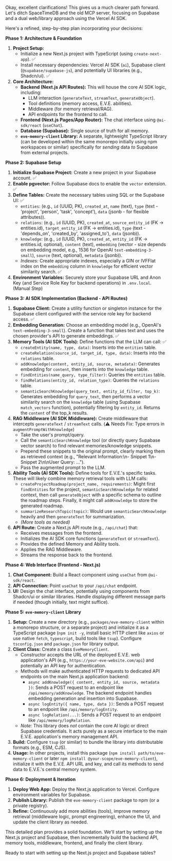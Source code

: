Okay, excellent clarifications! This gives us a much clearer path forward. Let's ditch SpaceTimeDB and the old MCP server, focusing on Supabase and a dual web/library approach using the Vercel AI SDK.

Here's a refined, step-by-step plan incorporating your decisions:

**Phase 1: Architecture & Foundation**

1.  **Project Setup:**
    *   Initialize a new Next.js project with TypeScript (using `create-next-app`). ✅
    *   Install necessary dependencies: Vercel AI SDK (`ai`), Supabase client (`@supabase/supabase-js`), and potentially UI libraries (e.g., Shadcn/ui). ✅
2.  **Core Architecture:**
    *   **Backend (Next.js API Routes):** This will house the core AI SDK logic, including:
        *   LLM interaction (`generateText`, `streamText`, `generateObject`).
        *   Tool definitions (memory access, E.V.E. abilities).
        *   Middleware (for memory retrieval/RAG).
        *   API endpoints for the frontend to call.
    *   **Frontend (Next.js Pages/App Router):** The chat interface using `@ai-sdk/react` (`useChat`).
    *   **Database (Supabase):** Single source of truth for all memory.
    *   **`eve-memory-client` Library:** A separate, lightweight TypeScript library (can be developed within the same monorepo initially using npm workspaces or similar) specifically for *sending* data *to* Supabase from external projects.

**Phase 2: Supabase Setup**

1.  **Initialize Supabase Project:** Create a new project in your Supabase account. ✅
2.  **Enable pgvector:** Follow Supabase docs to enable the `vector` extension. ✅
3.  **Define Tables:** Create the necessary tables using SQL or the Supabase UI: ✅
    *   `entities`: (e.g., `id` (UUID, PK), `created_at`, `name` (text), `type` (text - 'project', 'person', 'task', 'concept'), `data` (jsonb - for flexible attributes)).
    *   `relations`: (e.g., `id` (UUID, PK), `created_at`, `source_entity_id` (FK -> entities.id), `target_entity_id` (FK -> entities.id), `type` (text - 'depends_on', 'created_by', 'assigned_to'), `data` (jsonb)).
    *   `knowledge`: (e.g., `id` (UUID, PK), `created_at`, `entity_id` (FK -> entities.id, optional), `content` (text), `embedding` (vector - size depends on embedding model, e.g., 1536 for OpenAI `text-embedding-3-small`), `source` (text, optional), `metadata` (jsonb)).
    *   *Indexes:* Create appropriate indexes, especially a GIN or IVFFlat index on the `embedding` column in `knowledge` for efficient vector similarity search. ✅
4.  **Environment Variables:** Securely store your Supabase URL and Anon Key (and Service Role Key for backend operations) in `.env.local`. (Manual Step)

**Phase 3: AI SDK Implementation (Backend - API Routes)**

1.  **Supabase Client:** Create a utility function or singleton instance for the Supabase client configured with the service role key for backend access. ✅
2.  **Embedding Generation:** Choose an embedding model (e.g., OpenAI's `text-embedding-3-small`). Create a function that takes text and uses the chosen provider's API to generate embeddings. ✅
3.  **Memory Tools (AI SDK Tools):** Define functions that the LLM can call: ✅
    *   `createEntity(name, type, data)`: Inserts into the `entities` table.
    *   `createRelation(source_id, target_id, type, data)`: Inserts into the `relations` table.
    *   `addKnowledge(content, entity_id, source, metadata)`: Generates embedding for `content`, then inserts into the `knowledge` table.
    *   `findEntities(name_query, type_filter)`: Queries the `entities` table.
    *   `findRelations(entity_id, relation_type)`: Queries the `relations` table.
    *   `semanticSearchKnowledge(query_text, entity_id_filter, top_k)`: Generates embedding for `query_text`, then performs a vector similarity search on the `knowledge` table (using Supabase `match_vectors` function), potentially filtering by `entity_id`. Returns the `content` of the top_k results.
4.  **RAG Middleware (AI SDK Middleware):** Create middleware that intercepts `generateText` / `streamText` calls. (⚠️ Needs Fix: Type errors in `augmentPromptWithKnowledge`)
    *   Take the user's prompt/query.
    *   Call the `semanticSearchKnowledge` tool (or directly query Supabase vector search) to find relevant memories/knowledge snippets.
    *   Prepend these snippets to the original prompt, clearly marking them as retrieved context (e.g., "Relevant Information:\n- Snippet 1\n- Snippet 2\n\nUser Query: ...").
    *   Pass the augmented prompt to the LLM.
5.  **Ability Tools (AI SDK Tools):** Define tools for E.V.E.'s specific tasks. These will likely combine memory retrieval tools with LLM calls:
    *   `createProjectRoadmap(project_name, requirements)`: Might first `findEntities` for the project, `semanticSearchKnowledge` for related context, then call `generateObject` with a specific schema to outline the roadmap steps. Finally, it might call `addKnowledge` to store the generated roadmap.
    *   `summarizeResearchTopic(topic)`: Would use `semanticSearchKnowledge` heavily and then `generateText` for summarization.
    *   *(More tools as needed)*
6.  **API Route:** Create a Next.js API route (e.g., `/api/chat`) that:
    *   Receives messages from the frontend.
    *   Initializes the AI SDK core functions (`generateText` or `streamText`).
    *   Provides the defined Memory and Ability tools.
    *   Applies the RAG Middleware.
    *   Streams the response back to the frontend.

**Phase 4: Web Interface (Frontend - Next.js)**

1.  **Chat Component:** Build a React component using `useChat` from `@ai-sdk/react`.
2.  **API Connection:** Point `useChat` to your `/api/chat` endpoint.
3.  **UI:** Design the chat interface, potentially using components from Shadcn/ui or similar libraries. Handle displaying different message parts if needed (though initially, text might suffice).

**Phase 5: `eve-memory-client` Library**

1.  **Setup:** Create a new directory (e.g., `packages/eve-memory-client` within a monorepo structure, or a separate project) and initialize it as a TypeScript package (`npm init -y`, install basic HTTP client like `axios` or use native `fetch`, `typescript`, build tools like `tsup`). Configure `tsconfig.json` and `package.json` for library output.
2.  **Client Class:** Create a class `EveMemoryClient`.
    *   Constructor accepts the URL of the deployed E.V.E. web application's API (e.g., `https://your-eve-website.com/api`) and potentially an API key for authentication.
    *   Methods will make authenticated HTTP requests to dedicated API endpoints on the main Next.js application backend:
        *   `async addKnowledge({ content, entity_id, source, metadata })`: Sends a POST request to an endpoint like `/api/memory/addKnowledge`. The backend endpoint handles embedding generation and insertion into Supabase.
        *   `async logEntity({ name, type, data })`: Sends a POST request to an endpoint like `/api/memory/logEntity`.
        *   `async logRelation(...)`: Sends a POST request to an endpoint like `/api/memory/logRelation`.
    *   *Note:* This library does *not* contain the core AI logic or direct Supabase credentials. It acts purely as a secure interface to the main E.V.E. application's memory management API.
3.  **Build:** Configure `tsup` (or similar) to bundle the library into distributable formats (e.g., ESM, CJS).
4.  **Usage:** In other projects, install this package (`npm install path/to/eve-memory-client` or later `npm install @your-scope/eve-memory-client`), initialize it with the E.V.E. API URL and key, and call its methods to send data to E.V.E.'s central memory system.

**Phase 6: Deployment & Iteration**

1.  **Deploy Web App:** Deploy the Next.js application to Vercel. Configure environment variables for Supabase.
2.  **Publish Library:** Publish the `eve-memory-client` package to npm (or a private registry).
3.  **Refine:** Continuously add more abilities (tools), improve memory retrieval (middleware logic, prompt engineering), enhance the UI, and update the client library as needed.

This detailed plan provides a solid foundation. We'll start by setting up the Next.js project and Supabase, then incrementally build the backend API, memory tools, middleware, frontend, and finally the client library.

Ready to start with setting up the Next.js project and Supabase tables?
